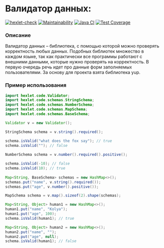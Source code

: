 # Валидатор данных:
[![hexlet-check](https://github.com/Wo0ty/java-project-lvl3/actions/workflows/hexlet-check.yml/badge.svg)](https://github.com/Wo0ty/java-project-lvl3/actions/workflows/hexlet-check.yml)
[![Maintainability](https://api.codeclimate.com/v1/badges/f4a382037d3e7bd2ade4/maintainability)](https://codeclimate.com/github/Wo0ty/java-project-lvl3/maintainability)
[![Java CI](https://github.com/Wo0ty/java-project-lvl3/actions/workflows/main.yml/badge.svg)](https://github.com/Wo0ty/java-project-lvl3/actions/workflows/main.yml)
[![Test Coverage](https://api.codeclimate.com/v1/badges/f4a382037d3e7bd2ade4/test_coverage)](https://codeclimate.com/github/Wo0ty/java-project-lvl3/test_coverage)

### Описание
Валидатор данных – библиотека, с помощью которой можно проверять корректность любых данных. Подобных библиотек множество в каждом языке, так как практически все программы работают с внешними данными, которые нужно проверять на корректность. В первую очередь речь идет про данные форм заполняемых пользователями. За основу для проекта взята библиотека yup.

### Пример использования
```java
import hexlet.code.Validator;
import hexlet.code.schemas.StringSchema;
import hexlet.code.schemas.NumberSchema;
import hexlet.code.schemas.MapSchema;
import hexlet.code.schemas.BaseSchema;

Validator v = new Validator();

StringSchema schema = v.string().required();

schema.isValid("what does the fox say"); // true
schema.isValid(""); // false
        
NumberSchema schema = v.number().required().positive();

schema.isValid(-10); // false
schema.isValid(10); // true
        
Map<String, BaseSchema> schemas = new HashMap<>();
schemas.put("name", v.string().required());
schemas.put("age", v.number().positive());

MapSchema schema = v.map().sizeof(2).shape(schemas);

Map<String, Object> human1 = new HashMap<>();
human1.put("name", "Kolya");
human1.put("age", 100);
schema.isValid(human1); // true

Map<String, Object> human2 = new HashMap<>();
human2.put("name", "");
human2.put("age", null);
schema.isValid(human1); // false
```


